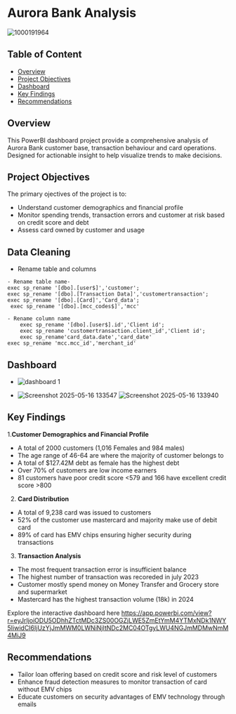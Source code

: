 # Aurora Bank Analysis 
![1000191964](https://github.com/user-attachments/assets/fe9e2d3d-9fc0-4e27-a5c3-79c35025b5f9)
## Table of Content
- [Overview](#overview)
- [Project Objectives](#project-objectives)
- [Dashboard](#dashboard)
- [Key Findings](#key-findings)
- [Recommendations](#recommendations)

## Overview 
This PowerBI dashboard project provide a comprehensive analysis of Aurora Bank customer base, transaction behaviour and card operations. Designed for actionable insight to help visualize trends to make decisions.
## Project Objectives
The primary ojectives of the project is to:
- Understand customer demographics and financial profile
- Monitor spending trends, transaction errors and customer at risk based on credit score and debt
- Assess card owned by customer and usage

## Data Cleaning 
- Rename table and columns
```
- Rename table name-
exec sp_rename '[dbo].[user$]','customer';
exec sp_rename '[dbo].[Transaction Data]','customertransaction';
exec sp_rename '[dbo].[Card]','Card_data';
 exec sp_rename '[dbo].[mcc_codes$]','mcc'

- Rename column name
    exec sp_rename '[dbo].[user$].id','Client id';
	exec sp_rename 'customertransaction.client_id','Client id';
	exec sp_rename'card_data.date','card_date'
exec sp_rename 'mcc.mcc_id','merchant_id'
```

 ## Dashboard 

- ![dashboard 1](https://github.com/user-attachments/assets/c6ff2281-68c7-491b-9c09-4b084984b337)

-  ![Screenshot 2025-05-16 133547](https://github.com/user-attachments/assets/5bac681f-51e5-44e8-be9f-a8e478db6fce)
![Screenshot 2025-05-16 133940](https://github.com/user-attachments/assets/ca1e23ac-a254-464a-a504-029880543eed)

## Key Findings
1.**Customer Demographics and Financial Profile**
- A total of 2000 customers (1,016 Females and 984 males)
- The age range of 46-64 are where the majority of customer belongs to
- A total of $127.42M debt as female has the highest debt
- Over 70% of customers are low income earners
- 81 customers have poor credit score <579 and 166 have excellent credit score >800

2. **Card Distribution**
- A total of 9,238 card was issued to customers
- 52% of the customer use mastercard and majority make use of debit card
- 89% of card has EMV chips ensuring higher security during transactions

3. **Transaction Analysis**
- The most frequent transaction error is insufficient balance
- The highest number of transaction was recoreded in july 2023
- Customer mostly spend money on Money Transfer and Grocery store and supermarket
- Mastercard has the highest transaction volume (18k) in 2024

 Explore the interactive dashboard here
 https://app.powerbi.com/view?r=eyJrIjoiODU5ODhhZTctMDc3ZS00OGZjLWE5ZmEtYmM4YTMxNDk1NWY5IiwidCI6IjUzYjJmMWM0LWNiNjItNDc2MC04OTgyLWU4NGJmMDMwNmM4MiJ9

## Recommendations
- Tailor loan offering based on credit score and risk level of customers
- Enhance fraud detection measures to monitor transaction of card without EMV chips
- Educate customers on security advantages of EMV technology through emails
  
